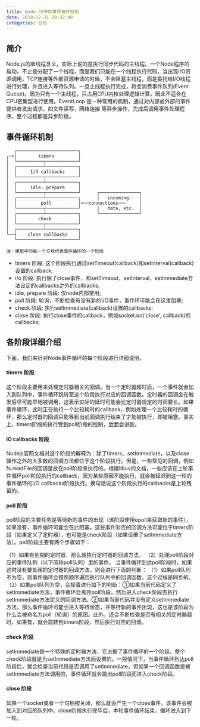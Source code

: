 ```yaml
---
title: Node-JS中的事件循环机制
date: 2018-12-31 20:32:40
categories: 后台
---
```


## 简介
Node.js的单线程含义，实际上说的是执行同步代码的主线程。一个Node程序的启动，不止是分配了一个线程，而是我们只能在一个线程执行代码。当出现I/O资源调用，TCP连接等外部资源申请的时候，不会阻塞主线程，而是委托给I/O线程进行处理，并且进入等待队列。一旦主线程执行完成，将会消费事件队列(Event Queue)。因为只有一个主线程，只占用CPU内核处理逻辑计算，因此不适合在CPU密集型进行使用。EventLoop 是一种常用的机制，通过对内部或外部的事件提供者发出请求，如文件读写，网络连接 等异步操作，完成后调用事件处理程序。整个过程都是异步阶段。

## 事件循环机制

```
   ┌───────────────────────┐
┌─>│        timers         │
│  └──────────┬────────────┘
│  ┌──────────┴────────────┐
│  │     I/O callbacks     │
│  └──────────┬────────────┘
│  ┌──────────┴────────────┐
│  │     idle, prepare     │
│  └──────────┬────────────┘      ┌───────────────┐
│  ┌──────────┴────────────┐      │   incoming:   │
│  │         poll          │<──connections───     │
│  └──────────┬────────────┘      │   data, etc.  │
│  ┌──────────┴────────────┐      └───────────────┘
│  │        check          │
│  └──────────┬────────────┘
│  ┌──────────┴────────────┐
└──┤    close callbacks    │
   └───────────────────────┘
   
注：模型中的每一个方块代表事件循环的一个阶段
```

- timers 阶段: 这个阶段执行通过setTimeout(callback)和setInterval(callback)设置的callback;
- i/o 阶段: 执行除了close事件，和setTimeout，setInterval，setImmediate方法设定的callbacks之外的callbacks;
- idle, prepare 阶段: 仅node内部使用;
- poll 阶段: 轮询，不断检查有没有新的I/O事件，事件环可能会在这里阻塞;
- check 阶段: 执行setImmediate(callback)设置的callbacks;
- close 阶段: 执行close事件的callback，例如socket.on('close', callback)的callbacks;

## 各阶段详细介绍
下面，我们来针对Node事件循环的每个阶段进行详细说明。

#### timers 阶段
这个阶段主要用来处理定时器相关的回调，当一个定时器超时后，一个事件就会加入到队列中，事件循环跳转至这个阶段执行对应的回调函数。定时器的回调会在触发后尽可能早地被调用，这表示实际的延时可能会比定时器规定的时间要长。如果事件循环，此时正在执行一个比较耗时的callback，例如处理一个比较耗时的循环，那么定时器的回调只能等到当前回调执行结束了才能被执行，即被阻塞。事实上，timers阶段的执行受到poll阶段的控制，后面会讲到。

#### IO callbacks 阶段
Nodejs官网文档对这个阶段的解释为：除了timers、setImmediate，以及close操作之外的大多数的回调方法都位于这个阶段执行。但是，一些常见的回调，例如fs.readFile的回调是放在poll阶段来执行的。根据libuv的文档，一些应该在上轮事件循环poll阶段执行的callback，因为某些原因不能执行，就会被延迟到这一轮的事件循环的I/O callbacks阶段执行。换句话说这个阶段执行的callbacks是上轮残留的。

#### poll 阶段
poll阶段的主要任务是等待新的事件的出现（该阶段使用epoll来获取新的事件），如果没有，事件循环可能会在此阻塞。这些事件对应的回调方法可能位于timers阶段（如果定义了定时器），也可能是check阶段（如果设置了setImmediate方法）。poll阶段主要有两个步骤如下：

（1）如果有到期的定时器，那么就执行定时器的回调方法。
（2）处理poll阶段对应的事件队列（以下简称poll队列）里的事件。
当事件循环到达poll阶段时，如果这时没有要处理的定时器的回调方法，则会进行下面的判断：
（1）如果poll队列不为空，则事件循环会按照顺序遍历执行队列中的回调函数，这个过程是同步的。
（2）如果poll队列为空，会接着进行如下的判断：①如果当前代码定义了setImmediate方法，事件循环会离开poll阶段，然后进入check阶段去执行setImmediate方法定义的回调方法。②如果当前代码并没有定义setImmediate方法，那么事件循环可能会进入等待状态，并等待新的事件出现，这也是该阶段为什么会被命名为poll（轮询）的原因。此外，还会不断检查是否有相关的定时器超时，如果有，就会跳转到timers阶段，然后执行对应的回调。

#### check 阶段
setImmediate是一个特殊的定时器方法，它占据了事件循环的一个阶段，整个check阶段就是为setImmediate方法而设置的。一般情况下，当事件循环到达poll阶段后，就会检查当前代码是否调用了setImmediate，但如果一个回调函数是被setImmediate方法调用的，事件循环就会跳出poll阶段而进入check阶段。

#### close 阶段
如果一个socket或者一个句柄被关闭，那么就会产生一个close事件，该事件会被加入到对应的队列中。close阶段执行完毕后，本轮事件循环结束，循环进入到下一轮。

